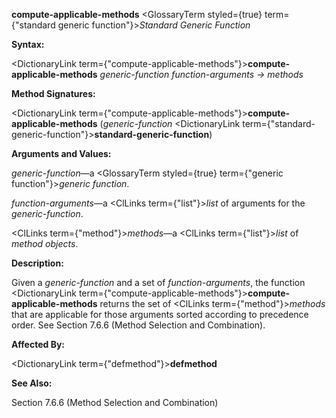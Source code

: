 **compute-applicable-methods** <GlossaryTerm styled={true} term={"standard generic function"}><i>Standard Generic Function</i></GlossaryTerm> 



**Syntax:** 



<DictionaryLink  term={"compute-applicable-methods"}><b>compute-applicable-methods</b></DictionaryLink> *generic-function function-arguments → methods* 



**Method Signatures:** 



<DictionaryLink  term={"compute-applicable-methods"}><b>compute-applicable-methods</b></DictionaryLink> (*generic-function* <DictionaryLink  term={"standard-generic-function"}><b>standard-generic-function</b></DictionaryLink>) 



**Arguments and Values:** 



*generic-function*—a <GlossaryTerm styled={true} term={"generic function"}><i>generic function</i></GlossaryTerm>. 



*function-arguments*—a <ClLinks  term={"list"}><i>list</i></ClLinks> of arguments for the *generic-function*. 



<ClLinks  term={"method"}><i>methods</i></ClLinks>—a <ClLinks  term={"list"}><i>list</i></ClLinks> of *method objects*. 



**Description:** 



Given a *generic-function* and a set of *function-arguments*, the function <DictionaryLink  term={"compute-applicable-methods"}><b>compute-applicable-methods</b></DictionaryLink> returns the set of <ClLinks  term={"method"}><i>methods</i></ClLinks> that are applicable for those arguments sorted according to precedence order. See Section 7.6.6 (Method Selection and Combination). 







 



 



**Affected By:** 



<DictionaryLink  term={"defmethod"}><b>defmethod</b></DictionaryLink> 



**See Also:** 



Section 7.6.6 (Method Selection and Combination) 




